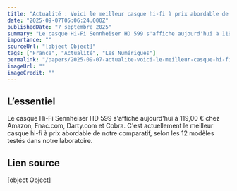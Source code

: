 ```yaml
---
title: "Actualité : Voici le meilleur casque hi-fi à prix abordable de notre comparatif"
date: "2025-09-07T05:06:24.000Z"
publishedDate: "7 septembre 2025"
summary: "Le casque Hi-Fi Sennheiser HD 599 s'affiche aujourd'hui à 119,00 € chez Amazon, Fnac.com, Darty.com et Cobra. C'est actuellement le meilleur casque hi-fi à prix abordable de notre comparatif, selon les 12 modèles testés dans notre laboratoire."
importance: ""
sourceUrl: "[object Object]"
tags: ["France", "Actualité", "Les Numériques"]
permalink: "/papers/2025-09-07-actualite-voici-le-meilleur-casque-hi-fi-a-prix-abordable-de-notre-comparatif"
imageUrl: ""
imageCredit: ""
---
```


## L’essentiel

Le casque Hi-Fi Sennheiser HD 599 s'affiche aujourd'hui à 119,00 € chez Amazon, Fnac.com, Darty.com et Cobra. C'est actuellement le meilleur casque hi-fi à prix abordable de notre comparatif, selon les 12 modèles testés dans notre laboratoire.

## Lien source

[object Object]
